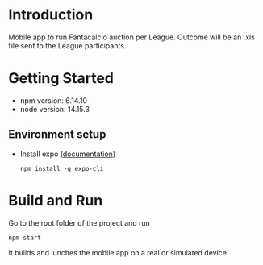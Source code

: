 # Introduction 
Mobile app to run Fantacalcio auction per League. Outcome will be an .xls file sent to the League participants.

# Getting Started
* npm version: 6.14.10
* node version: 14.15.3

## Environment setup
* Install expo ([documentation](https://reactnative.dev/docs/environment-setup))

  ```npm install -g expo-cli```

# Build and Run
Go to the root folder of the project and run

```npm start```

It builds and lunches the mobile app on a real or simulated device
